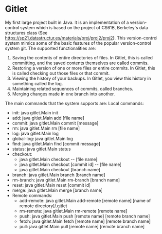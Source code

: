# Gitlet
My first large project built in Java. It is an implementation of a version-control system which is based on the project of CS61B, Berkeley's data structures class (See https://sp21.datastructur.es/materials/proj/proj2/proj2).
This version-control system mimics some of the basic features of the popular version-control system git. The supported functionalities are:
1. Saving the contents of entire directories of files. In Gitlet, this is called committing, and the saved contents themselves are called commits.
2. Restoring a version of one or more files or entire commits. In Gitlet, this is called checking out those files or that commit.
3. Viewing the history of your backups. In Gitlet, you view this history in something called the log.
4. Maintaining related sequences of commits, called branches.
5. Merging changes made in one branch into another.

The main commands that the system supports are:
Local commands:
  - init: java gitlet.Main init
  - add: java gitlet.Main add [file name]
  - commit: java gitlet.Main commit [message]
  - rm: java gitlet.Main rm [file name]
  - log: java gitlet.Main log
  - global-log: java gitlet.Main log
  - find: java gitlet.Main find [commit message]
  - status: java gitlet.Main status
  - checkout:
    - java gitlet.Main checkout -- [file name]
    - java gitlet.Main checkout [commit id] -- [file name]
    - java gitlet.Main checkout [branch name]
  - branch: java gitlet.Main branch [branch name]
  - rm-branch: java gitlet.Main rm-branch [branch name]
  - reset: java gitlet.Main reset [commit id]
  - merge: java gitlet.Main merge [branch name]
- Remote commands:
  - add-remote: java gitlet.Main add-remote [remote name] [name of remote directory]/.gitlet
  - rm-remote: java gitlet.Main rm-remote [remote name]
  - push: java gitlet.Main push [remote name] [remote branch name]
  - fetch: java gitlet.Main fetch [remote name] [remote branch name]
  - pull: java gitlet.Main pull [remote name] [remote branch name]
